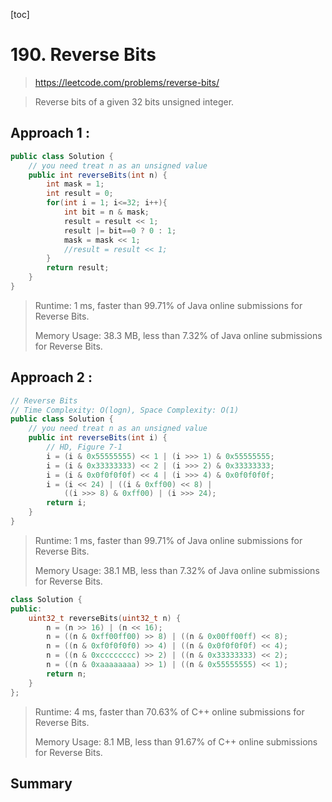 [toc]

# 190. Reverse Bits

> https://leetcode.com/problems/reverse-bits/

> Reverse bits of a given 32 bits unsigned integer.

## Approach 1 : 

```java
public class Solution {
    // you need treat n as an unsigned value
    public int reverseBits(int n) {
        int mask = 1;
        int result = 0;
        for(int i = 1; i<=32; i++){
            int bit = n & mask;
            result = result << 1;
            result |= bit==0 ? 0 : 1;
            mask = mask << 1;
            //result = result << 1;
        }
        return result;
    }
}

```
>Runtime: 1 ms, faster than 99.71% of Java online submissions for Reverse Bits.
>
>Memory Usage: 38.3 MB, less than 7.32% of Java online submissions for Reverse Bits.

## Approach 2 : 

```java
// Reverse Bits
// Time Complexity: O(logn), Space Complexity: O(1)
public class Solution {
    // you need treat n as an unsigned value
    public int reverseBits(int i) {
        // HD, Figure 7-1
        i = (i & 0x55555555) << 1 | (i >>> 1) & 0x55555555;
        i = (i & 0x33333333) << 2 | (i >>> 2) & 0x33333333;
        i = (i & 0x0f0f0f0f) << 4 | (i >>> 4) & 0x0f0f0f0f;
        i = (i << 24) | ((i & 0xff00) << 8) |
            ((i >>> 8) & 0xff00) | (i >>> 24);
        return i;
    }
}
```

> Runtime: 1 ms, faster than 99.71% of Java online submissions for Reverse Bits.
>
> Memory Usage: 38.1 MB, less than 7.32% of Java online submissions for Reverse Bits.

```c++
class Solution {
public:
    uint32_t reverseBits(uint32_t n) {
        n = (n >> 16) | (n << 16);
        n = ((n & 0xff00ff00) >> 8) | ((n & 0x00ff00ff) << 8);
        n = ((n & 0xf0f0f0f0) >> 4) | ((n & 0x0f0f0f0f) << 4);
        n = ((n & 0xcccccccc) >> 2) | ((n & 0x33333333) << 2);
        n = ((n & 0xaaaaaaaa) >> 1) | ((n & 0x55555555) << 1);
        return n;
    }
};
```

> Runtime: 4 ms, faster than 70.63% of C++ online submissions for Reverse Bits.
>
> Memory Usage: 8.1 MB, less than 91.67% of C++ online submissions for Reverse Bits.

## Summary

